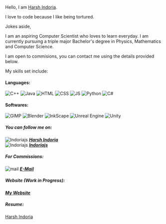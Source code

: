 Hello, I am [Harsh Indoria](https://github.com/Indoriajs).

I love to code because I like being tortured.

Jokes aside,

I am an aspiring Computer Scientist who loves to learn everyday. 
I am currently pursuing a triple major Bachelor's degree in Physics, Mathematics and Computer Science.

I am open to commisions, you can contact me using the details provided below.

My skills set include:

#### <b>Languages</b>:
![C++](https://img.shields.io/badge/C%2B%2B-00599C?style=for-the-badge&logo=c%2B%2B&logoColor=white) 
![Java](https://img.shields.io/badge/Java-ED8B00?style=for-the-badge&logo=java&logoColor=white)
![HTML](https://img.shields.io/badge/HTML5-E34F26?style=for-the-badge&logo=html5&logoColor=white)
![CSS](https://img.shields.io/badge/CSS3-1572B6?style=for-the-badge&logo=css3&logoColor=white)
![JS](https://img.shields.io/badge/JavaScript-323330?style=for-the-badge&logo=javascript&logoColor=F7DF1E)
![Python](https://img.shields.io/badge/Python-FFD43B?style=for-the-badge&logo=python&logoColor=blue)
![C#](https://img.shields.io/badge/C%23-239120?style=for-the-badge&logo=c-sharp&logoColor=white)


#### <b>Softwares</b>:
![GIMP](https://img.shields.io/badge/gimp-5C5543?style=for-the-badge&logo=gimp&logoColor=white)
![Blender](https://img.shields.io/badge/blender-%23F5792A.svg?style=for-the-badge&logo=blender&logoColor=white)
![InkScape](https://img.shields.io/badge/Inkscape-000000?style=for-the-badge&logo=Inkscape&logoColor=white)
![Unreal Engine](https://img.shields.io/badge/-Unreal%20Engine-313131?style=for-the-badge&logo=unreal-engine&logoColor=white)
![Unity](https://img.shields.io/badge/Unity-100000?style=for-the-badge&logo=unity&logoColor=white)

##### You can follow me on:
![Indoriajs](https://img.shields.io/badge/LinkedIn-0077B5?style=for-the-badge&logo=linkedin&logoColor=white) [***Harsh Indoria***](https://www.linkedin.com/in/indoriajs/) <br>
![Indoriajs](https://img.shields.io/badge/GitHub-100000?style=for-the-badge&logo=github&logoColor=white) [***Indoriajs***](https://github.com/Indoriajs) <br>



##### For Commissions:
![mail](https://img.shields.io/badge/Gmail-D14836?style=for-the-badge&logo=gmail&logoColor=white)  [***E-Mail***](indocomissions@gmail.com)


##### <b>Website</b> (Work in Progress):
[***My Website***](http://habbaserver.me)


##### <b>Resume</b>:
[Harsh Indoria](https://github.com/Indoriajs/Indoriajs/blob/main/Harsh%20Indoria%20-%20R1.pdf)
